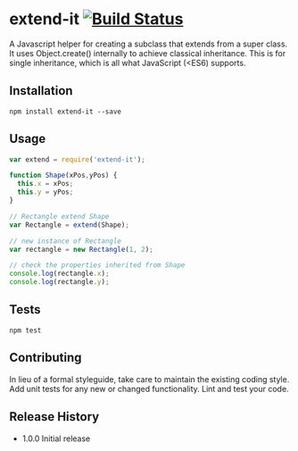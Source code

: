 # extend-it [![Build Status](https://travis-ci.org/reinaldo13/extend-it.svg?branch=master)](https://travis-ci.org/reinaldo13/extend-it)
A Javascript helper for creating a subclass that extends from a super class. It uses Object.create() internally to achieve classical inheritance. This is for single inheritance, which is all what JavaScript (<ES6) supports.

## Installation
```shell
npm install extend-it --save
```

## Usage
```javascript
var extend = require('extend-it');

function Shape(xPos,yPos) {
  this.x = xPos;
  this.y = yPos;
}

// Rectangle extend Shape
var Rectangle = extend(Shape);

// new instance of Rectangle
var rectangle = new Rectangle(1, 2);

// check the properties inherited from Shape
console.log(rectangle.x);
console.log(rectangle.y);
```

## Tests
```shell
npm test
```

## Contributing
In lieu of a formal styleguide, take care to maintain the existing coding style.
Add unit tests for any new or changed functionality. Lint and test your code.

## Release History
* 1.0.0 Initial release
